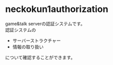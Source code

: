 # neckokun1authorization
game&talk serverの認証システムです。<br>
認証システムの

- サーバーストラクチャー
- 情報の取り扱い

について確認することができます。
